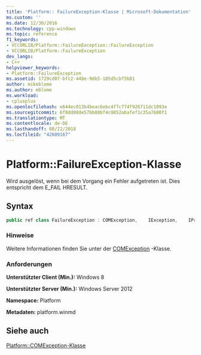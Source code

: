 ```yaml
---
title: 'Platform:: FailureException-Klasse | Microsoft-Dokumentation'
ms.custom: ''
ms.date: 12/30/2016
ms.technology: cpp-windows
ms.topic: reference
f1_keywords:
- VCCORLIB/Platform::FailureException::FailureException
- VCCORLIB/Platform::FailureException
dev_langs:
- C++
helpviewer_keywords:
- Platform::FailureException
ms.assetid: 1729cd07-bfc2-448e-9db5-185d5cbf5b81
author: mikeblome
ms.author: mblome
ms.workload:
- cplusplus
ms.openlocfilehash: e644ec013b4beac6ebc4f7c774f926711dc1093e
ms.sourcegitcommit: 6f8dd98de57bb80bf4c9852abafef1c35a7600f1
ms.translationtype: MT
ms.contentlocale: de-DE
ms.lasthandoff: 08/22/2018
ms.locfileid: "42609167"
---
```

# <a name="platformfailureexception-class"></a>Platform::FailureException-Klasse
Wird ausgelöst, wenn bei dem Vorgang ein Fehler aufgetreten ist. Dies entspricht dem E_FAIL HRESULT.  
  
## <a name="syntax"></a>Syntax  
  
```cpp  
public ref class FailureException : COMException,    IException,    IPrintable,    IEquatable  
```  
  
### <a name="remarks"></a>Hinweise  
 Weitere Informationen finden Sie unter der [COMException](../cppcx/platform-comexception-class.md) -Klasse.  
  
### <a name="requirements"></a>Anforderungen  
 **Unterstützter Client (Min.):** Windows 8  
  
 **Unterstützter Server (Min.):** Windows Server 2012  
  
 **Namespace:** Platform  
  
 **Metadaten:** platform.winmd  
  
## <a name="see-also"></a>Siehe auch  
 [Platform::COMException-Klasse](../cppcx/platform-comexception-class.md)